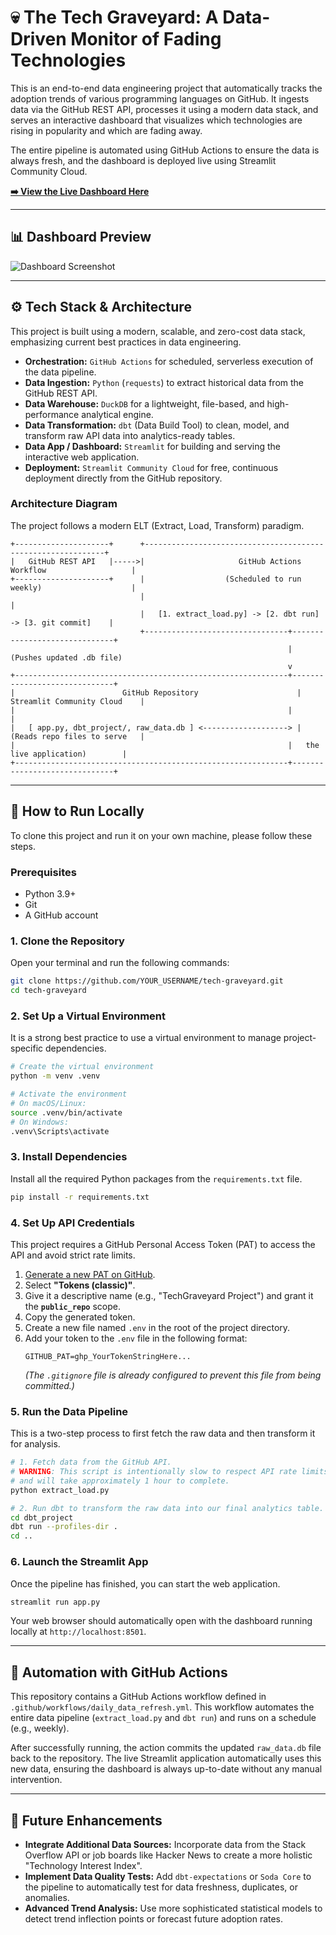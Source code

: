 # 💀 The Tech Graveyard: A Data-Driven Monitor of Fading Technologies

This is an end-to-end data engineering project that automatically tracks the adoption trends of various programming languages on GitHub. It ingests data via the GitHub REST API, processes it using a modern data stack, and serves an interactive dashboard that visualizes which technologies are rising in popularity and which are fading away.

The entire pipeline is automated using GitHub Actions to ensure the data is always fresh, and the dashboard is deployed live using Streamlit Community Cloud.

**[➡️ View the Live Dashboard Here](https://tech-graveyard.streamlit.app/)** 

---

## 📊 Dashboard Preview


<img src="https://ibb.co/qMTfrHh7" alt="Dashboard Screenshot"/>

---

## ⚙️ Tech Stack & Architecture

This project is built using a modern, scalable, and zero-cost data stack, emphasizing current best practices in data engineering.

*   **Orchestration:** `GitHub Actions` for scheduled, serverless execution of the data pipeline.
*   **Data Ingestion:** `Python` (`requests`) to extract historical data from the GitHub REST API.
*   **Data Warehouse:** `DuckDB` for a lightweight, file-based, and high-performance analytical engine.
*   **Data Transformation:** `dbt` (Data Build Tool) to clean, model, and transform raw API data into analytics-ready tables.
*   **Data App / Dashboard:** `Streamlit` for building and serving the interactive web application.
*   **Deployment:** `Streamlit Community Cloud` for free, continuous deployment directly from the GitHub repository.

### Architecture Diagram

The project follows a modern ELT (Extract, Load, Transform) paradigm.

```
+---------------------+      +-------------------------------------------------------------+
|   GitHub REST API   |----->|                     GitHub Actions Workflow                   |
+---------------------+      |                  (Scheduled to run weekly)                    |
                             |                                                             |
                             |   [1. extract_load.py] -> [2. dbt run] -> [3. git commit]    |
                             +--------------------------------+------------------------------+
                                                              | (Pushes updated .db file)
                                                              v
+-------------------------------------------------------------+------------------------------+
|                        GitHub Repository                      |   Streamlit Community Cloud    |
|                                                             |                              |
|   [ app.py, dbt_project/, raw_data.db ] <-------------------> |  (Reads repo files to serve   |
|                                                             |   the live application)        |
+-------------------------------------------------------------+------------------------------+
```

---

## 🚀 How to Run Locally

To clone this project and run it on your own machine, please follow these steps.

### Prerequisites
*   Python 3.9+
*   Git
*   A GitHub account

### 1. Clone the Repository
Open your terminal and run the following commands:
```bash
git clone https://github.com/YOUR_USERNAME/tech-graveyard.git
cd tech-graveyard
```

### 2. Set Up a Virtual Environment
It is a strong best practice to use a virtual environment to manage project-specific dependencies.

```bash
# Create the virtual environment
python -m venv .venv

# Activate the environment
# On macOS/Linux:
source .venv/bin/activate
# On Windows:
.venv\Scripts\activate
```

### 3. Install Dependencies
Install all the required Python packages from the `requirements.txt` file.
```bash
pip install -r requirements.txt
```

### 4. Set Up API Credentials
This project requires a GitHub Personal Access Token (PAT) to access the API and avoid strict rate limits.

1.  [Generate a new PAT on GitHub](https://github.com/settings/tokens/new).
2.  Select **"Tokens (classic)"**.
3.  Give it a descriptive name (e.g., "TechGraveyard Project") and grant it the **`public_repo`** scope.
4.  Copy the generated token.
5.  Create a new file named `.env` in the root of the project directory.
6.  Add your token to the `.env` file in the following format:
    ```
    GITHUB_PAT=ghp_YourTokenStringHere...
    ```
    *(The `.gitignore` file is already configured to prevent this file from being committed.)*

### 5. Run the Data Pipeline
This is a two-step process to first fetch the raw data and then transform it for analysis.

```bash
# 1. Fetch data from the GitHub API.
# WARNING: This script is intentionally slow to respect API rate limits
# and will take approximately 1 hour to complete.
python extract_load.py

# 2. Run dbt to transform the raw data into our final analytics table.
cd dbt_project
dbt run --profiles-dir .
cd ..
```

### 6. Launch the Streamlit App
Once the pipeline has finished, you can start the web application.
```bash
streamlit run app.py
```
Your web browser should automatically open with the dashboard running locally at `http://localhost:8501`.

---

## 🤖 Automation with GitHub Actions

This repository contains a GitHub Actions workflow defined in `.github/workflows/daily_data_refresh.yml`. This workflow automates the entire data pipeline (`extract_load.py` and `dbt run`) and runs on a schedule (e.g., weekly).

After successfully running, the action commits the updated `raw_data.db` file back to the repository. The live Streamlit application automatically uses this new data, ensuring the dashboard is always up-to-date without any manual intervention.

---

## 🔮 Future Enhancements

*   **Integrate Additional Data Sources:** Incorporate data from the Stack Overflow API or job boards like Hacker News to create a more holistic "Technology Interest Index".
*   **Implement Data Quality Tests:** Add `dbt-expectations` or `Soda Core` to the pipeline to automatically test for data freshness, duplicates, or anomalies.
*   **Advanced Trend Analysis:** Use more sophisticated statistical models to detect trend inflection points or forecast future adoption rates.
